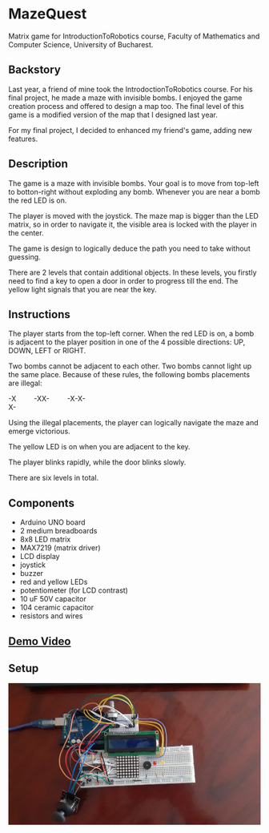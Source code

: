 # MazeQuest
Matrix game for IntroductionToRobotics course, Faculty of Mathematics and Computer Science, University of Bucharest.

## Backstory
Last year, a friend of mine took the IntrodoctionToRobotics course. For his final project, he made a maze with invisible bombs.
I enjoyed the game creation process and offered to design a map too. The final level of this game is a modified version of the map that I designed last year.

For my final project, I decided to enhanced my friend's game, adding new features.

## Description
The game is a maze with invisible bombs. Your goal is to move from top-left to botton-right without exploding any bomb.
Whenever you are near a bomb the red LED is on.

The player is moved with the joystick. The maze map is bigger than the LED matrix, so in order to navigate it, the visible
area is locked with the player in the center.

The game is design to logically deduce the path you need to take without guessing.

There are 2 levels that contain additional objects. In these levels, you firstly need to find a key to open a door in order to progress till the end.
The yellow light signals that you are near the key.

## Instructions
The player starts from the top-left corner. When the red LED is on, a bomb is adjacent to the player position in one of the 4 possible directions: UP, DOWN, LEFT or RIGHT.

Two bombs cannot be adjacent to each other. Two bombs cannot light up the same place. Because of these rules, the following bombs placements are illegal:

-X &nbsp; &nbsp; &nbsp; &nbsp; -XX- &nbsp; &nbsp; &nbsp; &nbsp; -X-X- <br/> X-

Using the illegal placements, the player can logically navigate the maze and emerge victorious.

The yellow LED is on when you are adjacent to the key.

The player blinks rapidly, while the door blinks slowly.

There are six levels in total.

## Components
* Arduino UNO board
* 2 medium breadboards
* 8x8 LED matrix
* MAX7219 (matrix driver)
* LCD display
* joystick
* buzzer
* red and yellow LEDs
* potentiometer (for LCD contrast)
* 10 uF 50V capacitor
* 104 ceramic capacitor
* resistors and wires

## [Demo Video](https://www.youtube.com/watch?v=pZ_hT0BBJQs)

## Setup
![Setup](https://github.com/NFJJunior/MazeQuest/blob/main/setup.jpeg)

